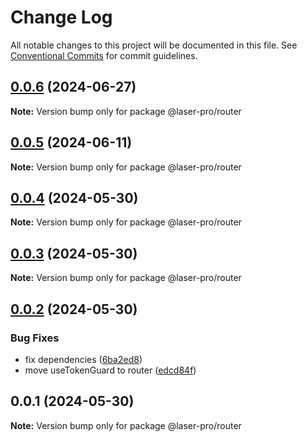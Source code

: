 # Change Log

All notable changes to this project will be documented in this file. See [Conventional Commits](https://conventionalcommits.org) for commit guidelines.

## [0.0.6](https://github.com/laser-ui/laser-pro/compare/v0.0.5...v0.0.6) (2024-06-27)

**Note:** Version bump only for package @laser-pro/router

## [0.0.5](https://github.com/laser-ui/laser-pro/compare/v0.0.4...v0.0.5) (2024-06-11)

**Note:** Version bump only for package @laser-pro/router

## [0.0.4](https://github.com/laser-ui/laser-pro/compare/v0.0.3...v0.0.4) (2024-05-30)

**Note:** Version bump only for package @laser-pro/router

## [0.0.3](https://github.com/laser-ui/laser-pro/compare/v0.0.2...v0.0.3) (2024-05-30)

**Note:** Version bump only for package @laser-pro/router

## [0.0.2](https://github.com/laser-ui/laser-pro/compare/v0.0.1...v0.0.2) (2024-05-30)

### Bug Fixes

- fix dependencies ([6ba2ed8](https://github.com/laser-ui/laser-pro/commit/6ba2ed82b26b6a7888cf8e0bac1b0c33927e8f64))
- move useTokenGuard to router ([edcd84f](https://github.com/laser-ui/laser-pro/commit/edcd84ff08399082b8c51b07eed32c759e3a27ad))

## 0.0.1 (2024-05-30)

**Note:** Version bump only for package @laser-pro/router
